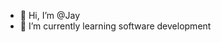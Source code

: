 - 👋 Hi, I’m @Jay
- 🌱 I’m currently learning software development


<!---
Jay-0410/Jay-0410 is a ✨ special ✨ repository because its `README.md` (this file) appears on your GitHub profile.
You can click the Preview link to take a look at your changes.
--->
